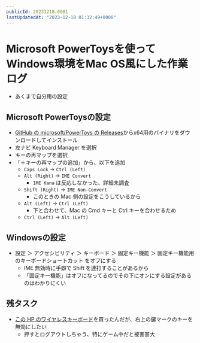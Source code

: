 ```yaml
---
publicId: 20231218-0001
lastUpdatedAt: "2023-12-18 01:32:49+0000"
---
```


# Microsoft PowerToysを使ってWindows環境をMac OS風にした作業ログ

- あくまで自分用の設定

## Microsoft PowerToysの設定

- [GitHub の microsoft/PowerToys の Releases](https://github.com/microsoft/PowerToys/releases)からx64用のバイナリをダウンロードしてインストール
- 左ナビ Keyboard Manager を選択
- キーの再マップを選択
- 「＋キーの再マップの追加」から、以下を追加
  - `Caps Lock` -> `Ctrl (Left)`
  - `Alt (Right)` -> `IME Convert`
    - `IME Kana` は反応しなかった、詳細未調査
  - `Shift (Right)` -> `IME Non-Convert`
    - このときの Mac 側の設定をこうしているから
  - `Alt (Left)` -> `Ctrl (Left)`
    - 下と合わせて、Mac の Cmd キーと Ctrl キーを合わせるため
  - `Ctrl (Left)` -> `Alt (Left)`

## Windowsの設定

- 設定 ＞ アクセシビリティ ＞ キーボード ＞ 固定キー機能 ＞ 固定キー機能用のキーボードショートカット をオフにする
  - IME 無効時に手癖で Shift を連打することがあるから
  - 「固定キー機能」はオフになってるのでその下にオンにする設定があるのはわかりにくい

## 残タスク

- [この HP のワイヤレスキーボード](https://www.amazon.co.jp/dp/B09GBC1H4Z)を買ったんだが、右上の鍵マークのキーを無効にしたい
  - 押すとログアウトしちゃう、特にゲーム中だと被害甚大
